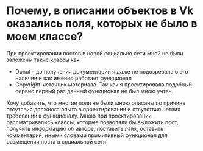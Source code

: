 # Почему, в описании объектов в Vk оказались поля, которых не было в моем классе?


При проектировании постов в новой социально сети мной не были заложены такие классы как: 
* Donut - до получения документации я даже не подозревала о его наличии и как именно работает функционал
* Сopyright-источник материала. Так как я проектировала подобный сервис первый раз данный функционал не был мною учтен.

Хочу добавить, что многие поля не были мною описаны по причине отсутсвия должного опыта в проектировании и отсутствия четких требований к функционалу. Мною при проектировании рассматривались классы, которые позволяли бы выложить пост, получить информацию об авторе, поставить лайк, оставить комментарий, иными словами примитивный функционал для размещения поста в социальной сети.